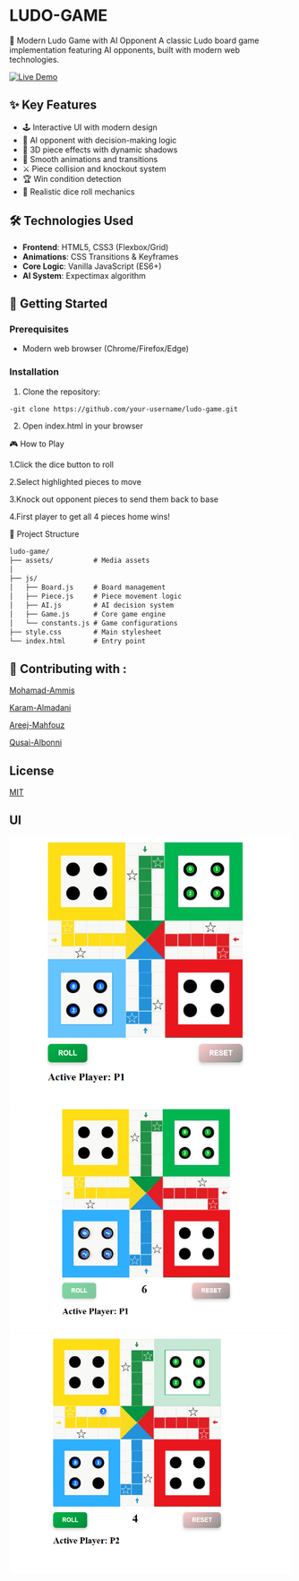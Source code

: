# LUDO-GAME
 🎲 Modern Ludo Game with AI Opponent
A classic Ludo board game implementation featuring AI opponents, built with modern web technologies.

[![Live Demo](https://img.shields.io/badge/PLAY%20DEMO-LIVE%20GAME-brightgreen?style=for-the-badge&logo=github)](https://majdalkatan.github.io/LUDO-GAME/game)

## ✨ Key Features
- 🕹 Interactive UI with modern design
- 🤖 AI opponent with decision-making logic
- 🎨 3D piece effects with dynamic shadows
- 🔄 Smooth animations and transitions
- ⚔ Piece collision and knockout system
- 🏆 Win condition detection
- 🎲 Realistic dice roll mechanics

## 🛠 Technologies Used
- **Frontend**: HTML5, CSS3 (Flexbox/Grid)
- **Animations**: CSS Transitions & Keyframes
- **Core Logic**: Vanilla JavaScript (ES6+)
- **AI System**: Expectimax algorithm

## 🚀 Getting Started

### Prerequisites
- Modern web browser (Chrome/Firefox/Edge)

### Installation
1. Clone the repository:
```bash
-git clone https://github.com/your-username/ludo-game.git
```
2. Open index.html in your browser

🎮 How to Play

1.Click the dice button to roll

2.Select highlighted pieces to move

3.Knock out opponent pieces to send them back to base

4.First player to get all 4 pieces home wins!

📂 Project Structure
```
ludo-game/
├── assets/          # Media assets
│        
├── js/
│   ├── Board.js     # Board management
│   ├── Piece.js     # Piece movement logic
│   ├── AI.js        # AI decision system
│   ├── Game.js      # Core game engine
│   └── constants.js # Game configurations
├── style.css        # Main stylesheet
└── index.html       # Entry point
```
🤝 Contributing with :
-
[Mohamad-Ammis](https://github.com/Mohamad-Ammis)

[Karam-Almadani](https://github.com/KaramMad)

[Areej-Mahfouz](https://github.com/Farojeh)

[Qusai-Albonni](https://github.com/QusaiAlbonni)

## License

[MIT](https://github.com/MajdAlkatan/LUDO-GAME/blob/main/LICENSE)

## UI

<div align="center">
  <img src="./screenshots\Screenshot 2025-01-24 165329.png" width="750" alt="Main Game Interface">
  <img src="./screenshots\Screenshot 2025-01-24 165341.png" width="750" alt="Main Game Interface">
  <img src="./screenshots\Screenshot 2025-01-24 165359.png" width="750" alt="Main Game Interface">
</div>



